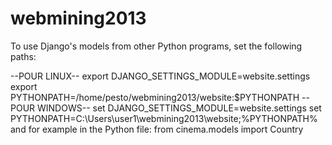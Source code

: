 webmining2013
=============

To use Django's models from other Python programs, set the following paths:

--POUR LINUX--
export DJANGO_SETTINGS_MODULE=website.settings
export PYTHONPATH=/home/pesto/webmining2013/website:$PYTHONPATH
--POUR WINDOWS--
set DJANGO_SETTINGS_MODULE=website.settings
set PYTHONPATH=C:\Users\user1\webmining2013\website;%PYTHONPATH%
and for example in the Python file:
from cinema.models import Country
